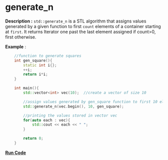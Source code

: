 # generate_n

**Description :** `std::generate_n` is a STL algorithm that assigns values generated by a given function to first `count` elements of a container starting at `first`. It returns Iterator one past the last element assigned if count>0, first otherwise.

**Example** :

```cpp
    //function to generate squares
    int gen_square(){
        static int i{};
        ++i;
        return i*i;
    }

    int main(){
        std::vector<int> vec(10);  //create a vector of size 10

        //assign values generated by gen_square function to first 10 elements of vector vec starting at vec.begin()
        std::generate_n(vec.begin(), 10, gen_square);

        //printing the values stored in vector vec
        for(auto each : vec){
            std::cout << each << " ";
        }

        return 0;
    }
```
**[Run Code](https://rextester.com/MDBJ23870)**
